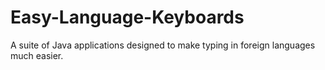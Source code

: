 # Easy-Language-Keyboards
A suite of Java applications designed to make typing in foreign languages much easier.
